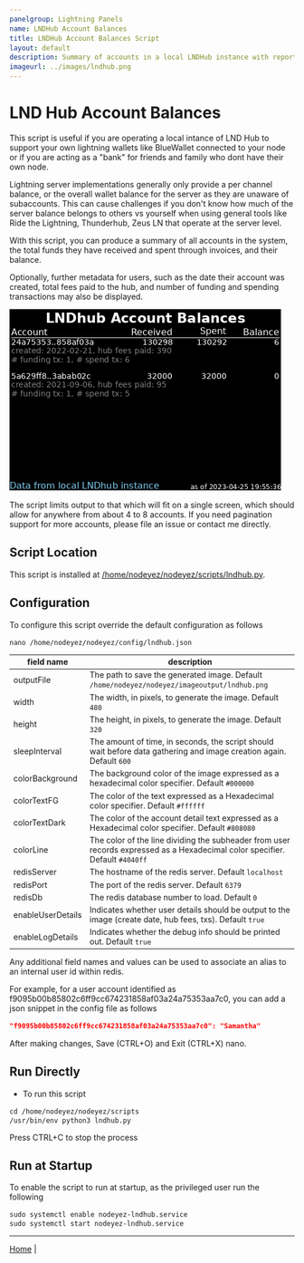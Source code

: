 ```yaml
---
panelgroup: Lightning Panels
name: LNDHub Account Balances
title: LNDHub Account Balances Script
layout: default
description: Summary of accounts in a local LNDHub instance with reporting of receives and spends, balance, and fees the hub has earned per account
imageurl: ../images/lndhub.png
---
```


# LND Hub Account Balances

This script is useful if you are operating a local intance of LND Hub to
support your own lightning wallets like BlueWallet connected to your node
or if you are acting as a "bank" for friends and family who dont have their
own node.  

Lightning server implementations generally only provide a per channel 
balance, or the overall wallet balance for the server as they are
unaware of subaccounts.  This can cause challenges if you don't know how
much of the server balance belongs to others vs yourself when using general
tools like Ride the Lightning, Thunderhub, Zeus LN that operate at the
server level.

With this script, you can produce a summary of all accounts in the system,
the total funds they have received and spent through invoices, and their
balance.

Optionally, further metadata for users, such as the date their account was
created, total fees paid to the hub, and number of funding and spending
transactions may also be displayed.

![sample image of lnd hub](../images/lndhub.png)

The script limits output to that which will fit on a single screen, which
should allow for anywhere from about 4 to 8 accounts.  If you need
pagination support for more accounts, please file an issue or contact
me directly.

## Script Location

This script is installed at
[/home/nodeyez/nodeyez/scripts/lndhub.py](../scripts/lndhub.py).

## Configuration

To configure this script override the default configuration as follows

```shell
nano /home/nodeyez/nodeyez/config/lndhub.json
```

| field name | description |
| --- | --- |
| outputFile | The path to save the generated image. Default `/home/nodeyez/nodeyez/imageoutput/lndhub.png` |
| width | The width, in pixels, to generate the image. Default `480` |
| height | The height, in pixels, to generate the image. Default `320` |
| sleepInterval | The amount of time, in seconds, the script should wait before data gathering and image creation again. Default `600` |
| colorBackground | The background color of the image expressed as a hexadecimal color specifier. Default `#000000` |
| colorTextFG | The color of the text expressed as a Hexadecimal color specifier. Default `#ffffff` |
| colorTextDark | The color of the account detail text expressed as a Hexadecimal color specifier. Default `#808080` |
| colorLine | The color of the line dividing the subheader from user records expressed as a Hexadecimal color specifier. Default `#4040ff` |
| redisServer | The hostname of the redis server. Default `localhost` |
| redisPort | The port of the redis server. Default `6379` |
| redisDb | The redis database number to load. Default `0` |
| enableUserDetails | Indicates whether user details should be output to the image (create date, hub fees, txs). Default `true` |
| enableLogDetails | Indicates whether the debug info should be printed out. Default `true` |

Any additional field names and values can be used to associate an alias to an internal user id within redis.

For example, for a user account identified as f9095b00b85802c6ff9cc674231858af03a24a75353aa7c0, you can add a json
snippet in the config file as follows

```json
"f9095b00b85802c6ff9cc674231858af03a24a75353aa7c0": "Samantha"
```

After making changes, Save (CTRL+O) and Exit (CTRL+X) nano.

## Run Directly

* To run this script

```shell
cd /home/nodeyez/nodeyez/scripts
/usr/bin/env python3 lndhub.py
```

Press CTRL+C to stop the process

## Run at Startup

To enable the script to run at startup, as the privileged user run the following

```shell
sudo systemctl enable nodeyez-lndhub.service
sudo systemctl start nodeyez-lndhub.service
```

---

[Home](../) | 

